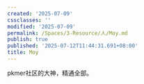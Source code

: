 ```yaml
---
created: '2025-07-09'
cssclasses: ''
modified: '2025-07-09'
permalink: /Spaces/3-Resource/人/Moy.md
publish: true
published: '2025-07-12T11:44:31.691+08:00'
title: Moy
---
```

pkmer社区的大神，精通全部。
